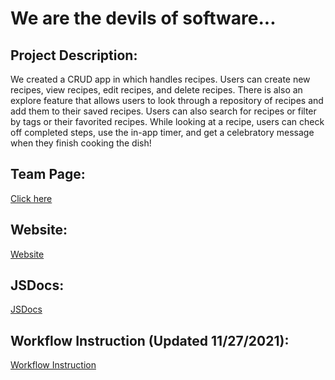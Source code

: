 # We are the devils of software...
## Project Description:
We created a CRUD app in which handles recipes. Users can create new recipes, view recipes, edit recipes, and delete recipes. There is also an explore feature that allows users to look through a repository of recipes and add them to their saved recipes. Users can also search for recipes or filter by tags or their favorited recipes. While looking at a recipe, users can check off completed steps, use the in-app timer, and get a celebratory message when they finish cooking the dish!
## Team Page:
[Click here](https://cse110-fa21-group8.github.io/cse110-fa21-group8/admin/team)
## Website:
[Website](https://devildishes.netlify.app/)
## JSDocs:
[JSDocs](https://devildishes.netlify.app/jsdocs/)
## Workflow Instruction (Updated 11/27/2021):
[Workflow Instruction](https://github.com/cse110-fa21-group8/cse110-fa21-group8/blob/testing/.github/workflows/workflow-instruction.md)
